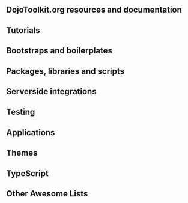 ## DojoToolkit.org resources and documentation


## Tutorials


## Bootstraps and boilerplates


## Packages, libraries and scripts


## Serverside integrations


## Testing


## Applications


## Themes


## TypeScript


## Other Awesome Lists

